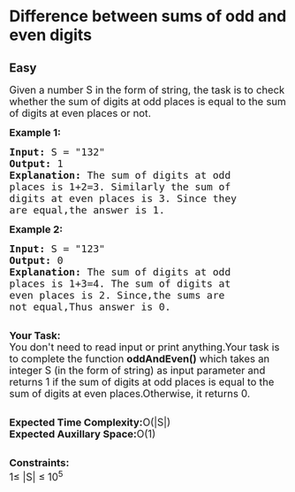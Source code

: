 # Difference between sums of odd and even digits
## Easy
<div class="problems_problem_content__Xm_eO"><p><span style="font-size:18px">Given a number S in the form of string, the task is to check whether the sum of digits at odd places is equal to the sum of digits at even places or not.</span></p>

<p><strong><span style="font-size:18px">Example 1:</span></strong></p>

<pre><span style="font-size:18px"><strong>Input:</strong> S = "132"
<strong>Output:</strong> 1
<strong>Explanation:</strong> The sum of digits at odd 
places is 1+2=3. Similarly the sum of 
digits at even places is 3. Since they 
are equal,the answer is 1.</span></pre>

<p><strong><span style="font-size:18px">Example 2:</span></strong></p>

<pre><span style="font-size:18px"><strong>Input:</strong> S = "123"
<strong>Output:</strong> 0
<strong>Explanation:</strong> The sum of digits at odd 
places is 1+3=4. The sum of digits at 
even places is 2. Since,the sums are 
not equal,Thus answer is 0.</span></pre>

<p><br>
<span style="font-size:18px"><strong>Your Task:</strong><br>
You don't need to read input or print anything.Your task is to complete the function <strong>oddAndEven()</strong> which takes an integer S&nbsp;(in the form of string) as input parameter and returns 1 if the sum of digits at odd places is equal to the sum of digits at even places.Otherwise, it returns 0.</span></p>

<p><br>
<span style="font-size:18px"><strong>Expected Time Complexity:</strong>O(|S|)<br>
<strong>Expected Auxillary Space:</strong>O(1)</span></p>

<p><br>
<span style="font-size:18px"><strong>Constraints:</strong><br>
1≤ |S| ≤ 10<sup>5</sup></span></p>
</div>